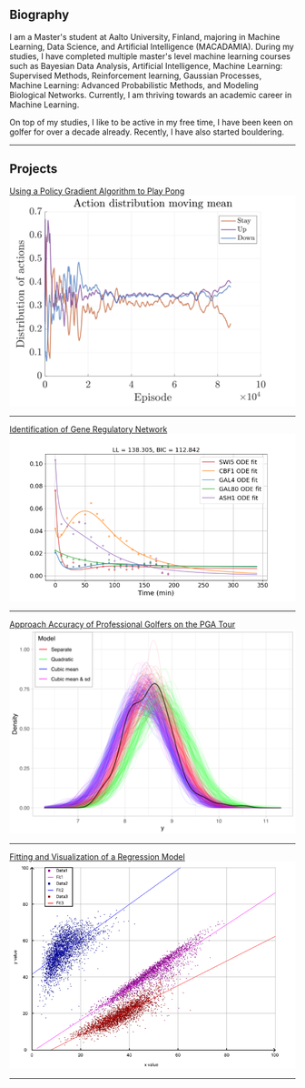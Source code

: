 ## Biography

I am a Master's student at Aalto University, Finland, majoring in Machine Learning, Data Science, and Artificial Intelligence (MACADAMIA). During my studies, I have completed multiple master's level machine learning courses such as Bayesian Data Analysis, Artificial Intelligence, Machine Learning: Supervised Methods, Reinforcement learning, Gaussian Processes, Machine Learning: Advanced Probabilistic Methods, and Modeling Biological Networks. Currently, I am thriving towards an academic career in Machine Learning.

On top of my studies, I like to be active in my free time, I have been keen on golfer for over a decade already. Recently, I have also started bouldering. 

---

## Projects

[Using a Policy Gradient Algorithm to Play Pong](/projects/reinforcement)
<img src="images/action_distr.png?raw=true"/>

---
[Identification of Gene Regulatory Network](/projects/mbn)
<img src="images/all.png?raw=true"/>

---
[Approach Accuracy of Professional Golfers on the PGA Tour](projects/bayes)
<img src="images/dens8.png?raw=true"/>

---

[Fitting and Visualization of a Regression Model](projects/regression)
<img src="images/exampleFig.png?raw=true"/>

---
